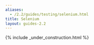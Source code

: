 ```yaml
---
aliases:
  - /2.2/guides/testing/selenium.html
title: Selenium
layout: guides-2.2
---
```


{% include _under_construction.html %}
